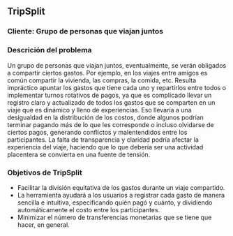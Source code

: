 ## TripSplit

### Cliente: Grupo de personas que viajan juntos

### Descrición del problema

Un grupo de personas que viajan juntos, eventualmente, se verán obligados a compartir ciertos gastos. Por ejemplo, en los viajes entre amigos es común compartir la vivienda, las compras, la comida, etc. Resulta impráctico apuntar los gastos que tiene cada uno y repartirlos entre todos o implementar turnos rotativos de pagos, ya que es complicado llevar un registro claro y actualizado de todos los gastos que se comparten en un viaje que es dinámico y lleno de experiencias. Eso llevaría a una desigualdad en la distribución de los costos, donde algunos podrían terminar pagando más de lo que les corresponde o incluso olvidarse de ciertos pagos, generando conflictos y malentendidos entre los participantes. La falta de transparencia y claridad podría afectar la experiencia del viaje, haciendo que lo que debería ser una actividad placentera se convierta en una fuente de tensión.

### Objetivos de TripSplit

  - Facilitar la división equitativa de los gastos durante un viaje compartido.
  - La herramienta ayudará a los usuarios a registrar cada gasto de manera sencilla e intuitiva, especificando quién pagó y cuánto, y dividiendo automáticamente el costo entre los participantes.
  - Minimizar el número de transferencias monetarias que se tiene que hacer, en general.
